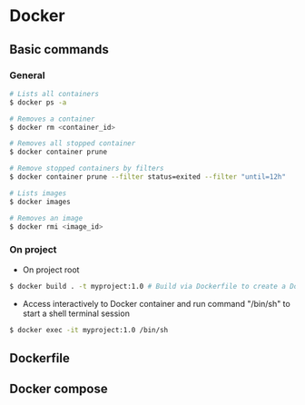 # Docker

## Basic commands
### General
```sh
# Lists all containers
$ docker ps -a

# Removes a container
$ docker rm <container_id>

# Removes all stopped container
$ docker container prune

# Remove stopped containers by filters
$ docker container prune --filter status=exited --filter "until=12h"

# Lists images
$ docker images

# Removes an image
$ docker rmi <image_id> 
```

### On project
- On project root
```sh
$ docker build . -t myproject:1.0 # Build via Dockerfile to create a Docker image
```

- Access interactively to Docker container and run command "/bin/sh" to start a shell terminal session
```sh
$ docker exec -it myproject:1.0 /bin/sh
```

## Dockerfile

## Docker compose

